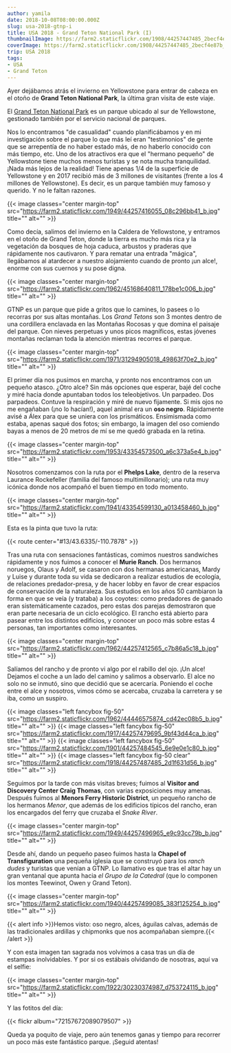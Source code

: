 ```yaml
---
author: yamila
date: 2018-10-08T08:00:00.000Z
slug: usa-2018-gtnp-i
title: USA 2018 - Grand Teton National Park (I)
thumbnailImage: https://farm2.staticflickr.com/1908/44257447485_2becf4e87b_c.jpg
coverImage: https://farm2.staticflickr.com/1908/44257447485_2becf4e87b_b.jpg
trip: USA 2018
tags:
- USA
- Grand Teton
---
```


Ayer dejábamos atrás el invierno en Yellowstone para entrar de cabeza en el otoño de **Grand Teton National Park**, la última gran visita de este viaje.

<!--more-->

El <a href="https://www.nps.gov/grte/index.htm" target="_blank">Grand Teton National Park</a> es un parque ubicado al sur de Yellowstone, gestionado también por el servicio nacional de parques.

Nos lo encontramos "de casualidad" cuando planificábamos y en mi investigación sobre el parque lo que más leí eran "testimonios" de gente que se arrepentía de no haber estado más, de no haberlo conocido con más tiempo, etc. Uno de los atractivos era que el "hermano pequeño" de Yellowstone tiene muchos menos turistas y se nota mucha tranquilidad. ¡Nada más lejos de la realidad! Tiene apenas 1/4 de la superficie de Yellowstone y en 2017 recibió más de 3 millones de visitantes (frente a los 4 millones de Yellowstone). Es decir, es un parque también muy famoso y querido. Y no le faltan razones.

{{< image classes="center margin-top" src="https://farm2.staticflickr.com/1949/44257416055_08c296bb41_b.jpg" title="" alt="" >}}

Como decía, salimos del invierno en la Caldera de Yellowstone, y entramos en el otoño de Grand Teton, donde la tierra es mucho más rica y la vegetación da bosques de hoja caduca, arbustos y praderas que rápidamente nos cautivaron. Y para rematar una entrada "mágica", llegábamos al atardecer a nuestro alojamiento cuando de pronto ¡un alce!, enorme con sus cuernos y su pose digna.

{{< image classes="center margin-top" src="https://farm2.staticflickr.com/1962/45168640811_178be1c006_b.jpg" title="" alt="" >}}

GTNP es un parque que pide a gritos que lo camines, lo pasees o lo recorras por sus altas montañas. Los *Grand Tetons* son 3 montes dentro de una cordillera enclavada en las Montañas Rocosas y que domina el paisaje del parque. Con nieves perpetuas y unos picos magníficos, estas jóvenes montañas reclaman toda la atención mientras recorres el parque.

{{< image classes="center margin-top" src="https://farm2.staticflickr.com/1971/31294905018_49863f70e2_b.jpg" title="" alt="" >}}

El primer día nos pusimos en marcha, y pronto nos encontramos con un pequeño atasco. ¿Otro alce? Sin más opciones que esperar, bajé del coche y miré hacia donde apuntaban todos los teleobjetivos. Un parpadeo. Dos parpadeos. Contuve la respiración y miré de nuevo fijamente. Si mis ojos no me engañaban (¡no lo hacían!), aquel animal era un **oso negro**. Rápidamente avisé a Álex para que se uniera con los prismáticos. Ensimismada como estaba, apenas saqué dos fotos; sin embargo, la imagen del oso comiendo bayas a menos de 20 metros de mí se me quedó grabada en la retina.

{{< image classes="center margin-top" src="https://farm2.staticflickr.com/1953/43354573500_a6c373a5e4_b.jpg" title="" alt="" >}}

Nosotros comenzamos con la ruta por el **Phelps Lake**, dentro de la reserva Laurance Rockefeller (familia del famoso multimillonario); una ruta muy icónica donde nos acompañó el buen tiempo en todo momento.

{{< image classes="center margin-top" src="https://farm2.staticflickr.com/1941/43354599130_a013458460_b.jpg" title="" alt="" >}}

Esta es la pinta que tuvo la ruta:

{{< route center="#13/43.6335/-110.7878" >}}

Tras una ruta con sensaciones fantásticas, comimos nuestros sandwiches rápidamente y nos fuimos a conocer el **Murie Ranch**. Dos hermanos noruegos, Olaus y Adolf, se casaron con dos hermanas americanas, Mardy y Luise y durante toda su vida se dedicaron a realizar estudios de ecología, de relaciones predador-presa, y de hacer lobby en favor de crear espacios de conservación de la naturaleza. Sus estudios en los años 50 cambiaron la forma en que se veía (y trataba) a los coyotes: como predadores de ganado eran sistemáticamente cazados, pero estas dos parejas demostraron que eran parte necesaria de un ciclo ecológico. El rancho está abierto para pasear entre los distintos edificios, y conocer un poco más sobre estas 4 personas, tan importantes como interesantes.

{{< image classes="center margin-top" src="https://farm2.staticflickr.com/1962/44257412565_c7b86a5c18_b.jpg" title="" alt="" >}}

Salíamos del rancho y de pronto vi algo por el rabillo del ojo. ¡Un alce! Dejamos el coche a un lado del camino y salimos a observarlo. El alce no solo no se inmutó, sino que decidió que se acercaría. Poniendo el coche entre el alce y nosotros, vimos cómo se acercaba, cruzaba la carretera y se iba, como un suspiro.

{{< image classes="left fancybox fig-50" src="https://farm2.staticflickr.com/1962/44446575874_cd42ec08b5_b.jpg" title="" alt="" >}}
{{< image classes="left fancybox fig-50" src="https://farm2.staticflickr.com/1917/44257479695_9bf43d44ca_b.jpg" title="" alt="" >}}
{{< image classes="left fancybox fig-50" src="https://farm2.staticflickr.com/1901/44257484545_6e9e0e1c80_b.jpg" title="" alt="" >}}
{{< image classes="left fancybox fig-50 clear" src="https://farm2.staticflickr.com/1918/44257487485_2d1f631d56_b.jpg" title="" alt="" >}}

Seguimos por la tarde con más visitas breves; fuimos al **Visitor and Discovery Center Craig Thomas**, con varias exposiciones muy amenas. Después fuimos al **Menors Ferry Historic District**, un pequeño rancho de los hermanos *Menor*, que además de los edificios típicos del rancho, eran los encargados del ferry que cruzaba el *Snake River*.

{{< image classes="center margin-top" src="https://farm2.staticflickr.com/1949/44257496965_e9c93cc79b_b.jpg" title="" alt="" >}}

Desde ahí, dando un pequeño paseo fuimos hasta la **Chapel of Transfiguration** una pequeña iglesia que se construyó para los *ranch dudes* y turistas que venían a GTNP. Lo llamativo es que tras el altar hay un gran ventanal que apunta hacia *el Grupo de la Catedral* (que lo componen los montes Teewinot, Owen y Grand Teton).

{{< image classes="center margin-top" src="https://farm2.staticflickr.com/1940/44257499085_383f125254_b.jpg" title="" alt="" >}}

{{< alert info >}}Hemos visto: oso negro, alces, águilas calvas, además de las tradicionales ardillas y chipmonks que nos acompañaban siempre.{{< /alert >}}

Y con esta imagen tan sagrada nos volvimos a casa tras un día de estampas inolvidables. Y por si os estábais olvidando de nosotras, aquí va el selfie:

{{< image classes="center margin-top" src="https://farm2.staticflickr.com/1922/30230374987_d753724115_b.jpg" title="" alt="" >}}

Y las fotitos del día:

{{< flickr album="72157672089079507" >}}

Queda ya poquito de viaje, pero aún tenemos ganas y tiempo para recorrer un poco más este fantástico parque. ¡Seguid atentas!
